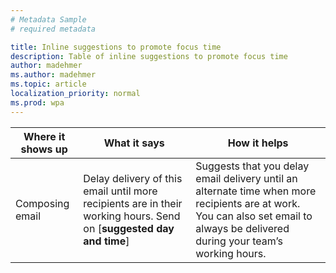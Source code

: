 ```yaml
---
# Metadata Sample
# required metadata

title: Inline suggestions to promote focus time
description: Table of inline suggestions to promote focus time  
author: madehmer
ms.author: madehmer
ms.topic: article
localization_priority: normal 
ms.prod: wpa
---
```


| Where it shows up  | What it says | How it helps |
|------|-------|---------|
|Composing email |Delay delivery of this email until more recipients are in their working hours. Send on [**suggested day and time**] |Suggests that you delay email delivery until an alternate time when more recipients are at work. You can also set email to always be delivered during your team’s working hours.|
